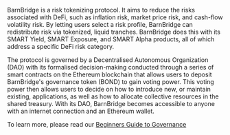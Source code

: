 BarnBridge is a risk tokenizing protocol. It aims to reduce the risks associated with DeFi, such as inflation risk, market price risk, and cash-flow volatility risk. By letting users select a risk profile, BarnBridge can redistribute risk via tokenized, liquid tranches. BarnBridge does this with its SMART Yield, SMART Exposure, and SMART Alpha products, all of which address a specific DeFi risk category.

The protocol is governed by a Decentralised Autonomous Organization (DAO) with its formalised decision-making conducted through a series of smart contracts on the Ethereum blockchain that allows users to deposit BarnBridge's governance token (BOND) to gain voting power. This voting power then allows users to decide on how to introduce new, or maintain existing, applications, as well as how to allocate collective resources in the shared treasury. With its DAO, BarnBridge becomes accessible to anyone with an internet connection and an Ethereum wallet.

To learn more, please read our [Beginners Guide to Governance](https://docs.barnbridge.com/governance/beginners-guide-to-governance)